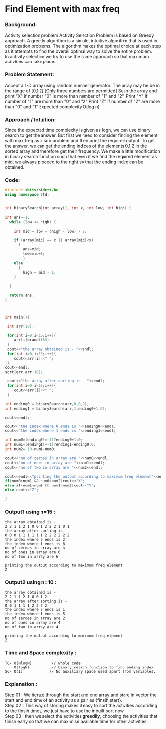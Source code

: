# Find Element with max freq 

### Background:
Activity selection problem
Activity Selection Problem is based on Greedy approach. A greedy algorithm is a simple, intuitive algorithm that is used in optimization problems. The algorithm makes the optimal choice at each step as it attempts to find the overall optimal way to solve the entire problem.
<br />
In activity selection we try to use the same approach so that maximum activities can take place.


### Problem Statement:
Accept a 1-D array using random number generator. The array may be be in the range of [0,1,2] [Only three numbers are permitted]
Scan the array and print "X" if number "0" is more than number of "1" and "2".
Print "Y" if number of "1" are more than "0" and "2"
Print "Z" if number of "2" are more than "0" and "1"
Expected complexity O(log n) 


### Approach / Intuition:

Since the expected time complexity is given as logn, we can use binary search to get the answer. But first we need to consider finding the element with max freq as a sub problem and then print the required output.
To get the answer, we can get the ending indices of the elements 0,1,2 in the sorted array and therefore get their frequency.
We make a little modification in binary search function such that even if we find the required element as mid, we always proceed to the right so that the ending index can be obtained.
### Code:

```cpp
#include <bits/stdc++.h>
using namespace std;


int binarySearch(int array[], int x, int low, int high) {
  
int ans=-1;	
  while (low <= high) {
    
    int mid = low + (high - low) / 2;

    if (array[mid] == x || array[mid]<x)
      {
        ans=mid;
        low=mid+1;
        }
    else 
      {
        high = mid - 1;
    }
    
  }

  return ans;
}



int main(){

 int arr[10];

 for(int i=0;i<10;i++){
    arr[i]=rand()%3;
 }
 cout<<"the array obtained is - "<<endl;
 for(int i=0;i<10;i++){
    cout<<arr[i]<<" ";
 }
cout<<endl;
sort(arr,arr+10);

 cout<<"the array after sorting is - "<<endl;
 for(int i=0;i<10;i++){
    cout<<arr[i]<<" ";
 }

int ending0 = binarySearch(arr,0,0,9);
int ending1 = binarySearch(arr,1,ending0+1,9);

cout<<endl;

cout<<"the index where 0 ends is "<<ending0<<endl;
cout<<"the index where 1 ends is "<<ending1<<endl;

int num0=(ending0!=-1)?ending0+1:0;
int num1=(ending1!=-1)?ending1-ending0:0;
int num2= 10-num1-num0;

cout<<"no of zeroes in array are "<<num0<<endl;
cout<<"no of ones in array are "<<num1<<endl;
cout<<"no of two in array are "<<num2<<endl;

cout<<endl<<"printing the output according to maximum freq element"<<endl;
if(num0>num1 && num0>num2)cout<<"X";
else if(num1>num0 && num1>num2)cout<<"Y";
else cout<<"Z";

}


```

### Output1 using n=15 :
```
the array obtained is - 
2 2 1 1 2 1 0 0 1 2 2 2 1 0 1
the array after sorting is -
0 0 0 1 1 1 1 1 1 2 2 2 2 2 2
the index where 0 ends is 2
the index where 1 ends is 8
no of zeroes in array are 3
no of ones in array are 6
no of two in array are 6

printing the output according to maximum freq element
Z
```

### Output2 using n=10 :
```
the array obtained is - 
2 2 1 1 2 1 0 0 1 2
the array after sorting is -
0 0 1 1 1 1 2 2 2 2
the index where 0 ends is 1
the index where 1 ends is 5
no of zeroes in array are 2
no of ones in array are 4
no of two in array are 4

printing the output according to maximum freq element
Z
```

### Time and Space complexity :
```
TC- O(NlogN)         // whole code
    O(logN)          // binary search function to find ending index
SC- O(1)            // No auxiliary space used apart from variables.
```


### Explanation : 

Step 01 : We iterate through the start and end array and store in vector the start and end time of an activity as a pair as {finsih,start}.<br />
Step 02 : This way of storing makes it easy to sort the activities accoriding to the finsih times, we just have to use the inbuilt sort now.<br />
Step 03 : then we select the activities **greedily**, choosing the activities that finish early so that we can maximise available time for other activities.
